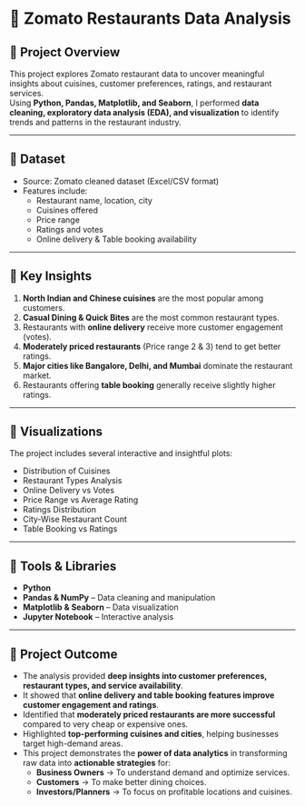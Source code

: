 
# 🍴 Zomato Restaurants Data Analysis

## 📌 Project Overview
This project explores Zomato restaurant data to uncover meaningful insights about cuisines, customer preferences, ratings, and restaurant services.  
Using **Python, Pandas, Matplotlib, and Seaborn**, I performed **data cleaning, exploratory data analysis (EDA), and visualization** to identify trends and patterns in the restaurant industry.

---

## 🔹 Dataset
- Source: Zomato cleaned dataset (Excel/CSV format)  
- Features include:
  - Restaurant name, location, city
  - Cuisines offered
  - Price range
  - Ratings and votes
  - Online delivery & Table booking availability  

---

## 🔹 Key Insights
1. **North Indian and Chinese cuisines** are the most popular among customers.  
2. **Casual Dining & Quick Bites** are the most common restaurant types.  
3. Restaurants with **online delivery** receive more customer engagement (votes).  
4. **Moderately priced restaurants** (Price range 2 & 3) tend to get better ratings.  
5. **Major cities like Bangalore, Delhi, and Mumbai** dominate the restaurant market.  
6. Restaurants offering **table booking** generally receive slightly higher ratings.  

---

## 🔹 Visualizations
The project includes several interactive and insightful plots:
- Distribution of Cuisines  
- Restaurant Types Analysis  
- Online Delivery vs Votes  
- Price Range vs Average Rating  
- Ratings Distribution  
- City-Wise Restaurant Count  
- Table Booking vs Ratings  

---

## 🔹 Tools & Libraries
- **Python**
- **Pandas & NumPy** – Data cleaning and manipulation  
- **Matplotlib & Seaborn** – Data visualization  
- **Jupyter Notebook** – Interactive analysis  

---

## 🔹 Project Outcome
- The analysis provided **deep insights into customer preferences, restaurant types, and service availability**.  
- It showed that **online delivery and table booking features improve customer engagement and ratings**.  
- Identified that **moderately priced restaurants are more successful** compared to very cheap or expensive ones.  
- Highlighted **top-performing cuisines and cities**, helping businesses target high-demand areas.  
- This project demonstrates the **power of data analytics** in transforming raw data into **actionable strategies** for:  
  - **Business Owners** → To understand demand and optimize services.  
  - **Customers** → To make better dining choices.  
  - **Investors/Planners** → To focus on profitable locations and cuisines.  
